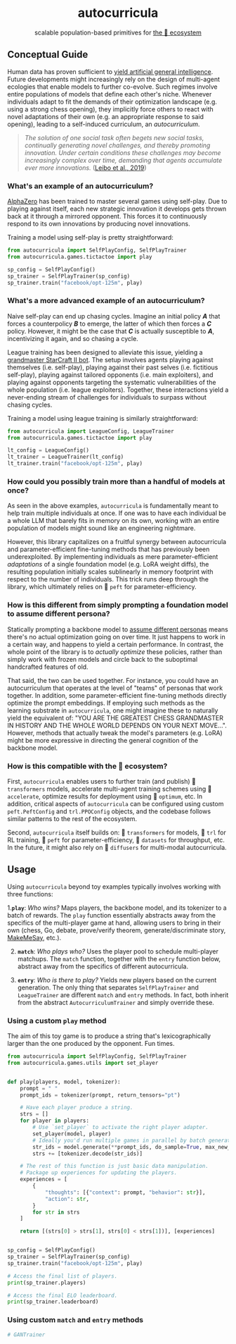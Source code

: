 <div align="center">
    <h1 align="center">autocurricula</h1>
    <p>scalable population-based primitives for <a href="https://huggingface.co">the 🤗 ecosystem</a></p>
</div>

## Conceptual Guide

Human data has proven sufficient to <a href="https://www.noemamag.com/artificial-general-intelligence-is-already-here/">yield artificial general intelligence</a>. Future developments might increasingly rely on the design of multi-agent ecologies that enable models to further co-evolve. Such regimes involve entire populations of models that define each other's niche. Whenever individuals adapt to fit the demands of their optimization landscape (e.g. using a strong chess opening), they implicitly force others to react with novel adaptations of their own (e.g. an appropriate response to said opening), leading to a self-induced curriculum, an _autocurriculum_.

> _The solution of one social task often begets new social tasks, continually generating novel challenges, and thereby promoting innovation. Under certain conditions these challenges may become increasingly complex over time, demanding that agents accumulate ever more innovations._ ([Leibo et al., 2019](https://www.deepmind.com/publications/autocurricula-and-the-emergence-of-innovation-from-social-interaction-a-manifesto-for-multi-agent-intelligence-research))

### What's an example of an autocurriculum?

[AlphaZero](https://www.deepmind.com/blog/alphazero-shedding-new-light-on-chess-shogi-and-go) has been trained to master several games using self-play. Due to playing against itself, each new strategic innovation it develops gets thrown back at it through a mirrored opponent. This forces it to continuously respond to its own innovations by producing novel innovations.

Training a model using self-play is pretty straightforward:

```python
from autocurricula import SelfPlayConfig, SelfPlayTrainer
from autocurricula.games.tictactoe import play

sp_config = SelfPlayConfig()
sp_trainer = SelfPlayTrainer(sp_config)
sp_trainer.train("facebook/opt-125m", play)
```

### What's a more advanced example of an autocurriculum?

Naive self-play can end up chasing cycles. Imagine an initial policy **_A_** that forces a counterpolicy **_B_** to emerge, the latter of which then forces a **_C_** policy. However, it might be the case that **_C_** is actually susceptible to **_A_**, incentivizing it again, and so chasing a cycle.

League training has been designed to alleviate this issue, yielding a [grandmaster StarCraft II bot](https://www.deepmind.com/blog/alphastar-grandmaster-level-in-starcraft-ii-using-multi-agent-reinforcement-learning). The setup involves agents playing against themselves (i.e. self-play), playing against their past selves (i.e. fictitious self-play), playing against tailored opponents (i.e. main exploiters), and playing against opponents targeting the systematic vulnerabilities of the whole population (i.e. league exploiters). Together, these interactions yield a never-ending stream of challenges for individuals to surpass without chasing cycles.

Training a model using league training is similarly straightforward:

```python
from autocurricula import LeagueConfig, LeagueTrainer
from autocurricula.games.tictactoe import play

lt_config = LeagueConfig()
lt_trainer = LeagueTrainer(lt_config)
lt_trainer.train("facebook/opt-125m", play)
```

### How could you possibly train more than a handful of models at once?

As seen in the above examples, `autocurricula` is fundamentally meant to help train multiple individuals at once. If one was to have each individual be a whole LLM that barely fits in memory on its own, working with an entire population of models might sound like an engineering nightmare.

However, this library capitalizes on a fruitful synergy between autocurricula and parameter-efficient fine-tuning methods that has previously been underexploited. By implementing individuals as mere parameter-efficient _adaptations_ of a single foundation model (e.g. LoRA weight diffs), the resulting population initially scales sublinearly in memory footprint with respect to the number of individuals. This trick runs deep through the library, which ultimately relies on 🤗 `peft` for parameter-efficiency.

### How is this different from simply prompting a foundation model to assume different persona?

Statically prompting a backbone model to [assume different personas](https://microsoft.github.io/autogen/) means there's no actual optimization going on over time. It just happens to work in a certain way, and happens to yield a certain performance. In contrast, the whole point of the library is to _actually optimize_ these policies, rather than simply work with frozen models and circle back to the suboptimal handcrafted features of old.

That said, the two can be used together. For instance, you could have an autocurriculum that operates at the level of "teams" of personas that work together. In addition, some parameter-efficient fine-tuning methods directly optimize the prompt embeddings. If employing such methods as the learning substrate in `autocurricula`, one might imagine these to naturally yield the equivalent of: "YOU ARE THE GREATEST CHESS GRANDMASTER IN HISTORY AND THE WHOLE WORLD DEPENDS ON YOUR NEXT MOVE...". However, methods that actually tweak the model's parameters (e.g. LoRA) might be more expressive in directing the general cognition of the backbone model.

### How is this compatible with the 🤗 ecosystem?

First, `autocurricula` enables users to further train (and publish) 🤗 `transformers` models, accelerate multi-agent training schemes using 🤗 `accelerate`, optimize results for deployment using 🤗 `optimum`, etc. In addition, critical aspects of `autocurricula` can be configured using custom `peft.PeftConfig` and `trl.PPOConfig` objects, and the codebase follows similar patterns to the rest of the ecosystem.

Second, `autocurricula` itself builds on: 🤗 `transformers` for models, 🤗 `trl` for RL training, 🤗 `peft` for parameter-efficiency, 🤗 `datasets` for throughput, etc. In the future, it might also rely on 🤗 `diffusers` for multi-modal autocurricula.

## Usage

Using `autocurricula` beyond toy examples typically involves working with three functions:

1.**`play`**: _Who wins?_ Maps players, the backbone model, and its tokenizer to a batch of rewards. The `play` function essentially abstracts away from the specifics of the multi-player game at hand, allowing users to bring in their own (chess, Go, debate, prove/verify theorem, generate/discriminate story, [MakeMeSay](https://github.com/openai/evals/tree/main/evals/elsuite/make_me_say), etc.).

2. **`match`**: _Who plays who?_ Uses the player pool to schedule multi-player matchups. The `match` function, together with the `entry` function below, abstract away from the specifics of different autocurricula.

3. **`entry`**: _Who is there to play?_ Yields new players based on the current generation. The only thing that separates `SelfPlayTrainer` and `LeagueTrainer` are different `match` and `entry` methods. In fact, both inherit from the abstract `AutocurriculumTrainer` and simply override these.

### Using a custom `play` method

The aim of this toy game is to produce a string that's lexicographically larger than the one produced by the opponent. Fun times.

```python
from autocurricula import SelfPlayConfig, SelfPlayTrainer
from autocurricula.games.utils import set_player


def play(players, model, tokenizer):
    prompt = " "
    prompt_ids = tokenizer(prompt, return_tensors="pt")

    # Have each player produce a string.
    strs = []
    for player in players:
        # Use `set_player` to activate the right player adapter.
        set_player(model, player)
        # Ideally you'd run multiple games in parallel by batch generation.
        str_ids = model.generate(**prompt_ids, do_sample=True, max_new_tokens=3)[0]
        strs += [tokenizer.decode(str_ids)]

    # The rest of this function is just basic data manipulation.
    # Package up experiences for updating the players.
    experiences = [
        {
            "thoughts": [{"context": prompt, "behavior": str}],
            "action": str,
        }
        for str in strs
    ]

    return [(strs[0] > strs[1], strs[0] < strs[1])], [experiences]


sp_config = SelfPlayConfig()
sp_trainer = SelfPlayTrainer(sp_config)
sp_trainer.train("facebook/opt-125m", play)

# Access the final list of players.
print(sp_trainer.players)

# Access the final ELO leaderboard.
print(sp_trainer.leaderboard)
```

### Using custom `match` and `entry` methods

```python
# GANTrainer
```
